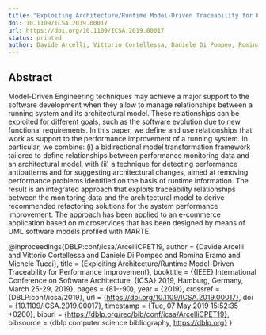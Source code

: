 ```yaml
--- 
title: "Exploiting Architecture/Runtime Model-Driven Traceability for Performance Improvement"
doi: 10.1109/ICSA.2019.00017 
url: https://doi.org/10.1109/ICSA.2019.00017
status: printed
author: Davide Arcelli, Vittorio Cortellessa, Daniele Di Pompeo, Romina Eramo, Michele Tucci
---
```

## Abstract 
Model-Driven Engineering techniques may achieve a major support to the software development when they allow to manage relationships between a running system and its architectural model. These relationships can be exploited for different goals, such as the software evolution due to new functional requirements. In this paper, we define and use relationships that work as support to the performance improvement of a running system. In particular, we combine: (i) a bidirectional model transformation framework tailored to define relationships between performance monitoring data and an architectural model, with (ii) a technique for detecting performance antipatterns and for suggesting architectural changes, aimed at removing performance problems identified on the basis of runtime information. The result is an integrated approach that exploits traceability relationships between the monitoring data and the architectural model to derive recommended refactoring solutions for the system performance improvement. The approach has been applied to an e-commerce application based on microservices that has been designed by means of UML software models profiled with MARTE.


@inproceedings{DBLP:conf/icsa/ArcelliCPET19,
  author    = {Davide Arcelli and
               Vittorio Cortellessa and
               Daniele Di Pompeo and
               Romina Eramo and
               Michele Tucci},
  title     = {Exploiting Architecture/Runtime Model-Driven Traceability for Performance
               Improvement},
  booktitle = {{IEEE} International Conference on Software Architecture, {ICSA} 2019,
               Hamburg, Germany, March 25-29, 2019},
  pages     = {81--90},
  year      = {2019},
  crossref  = {DBLP:conf/icsa/2019},
  url       = {https://doi.org/10.1109/ICSA.2019.00017},
  doi       = {10.1109/ICSA.2019.00017},
  timestamp = {Tue, 07 May 2019 15:52:35 +0200},
  biburl    = {https://dblp.org/rec/bib/conf/icsa/ArcelliCPET19},
  bibsource = {dblp computer science bibliography, https://dblp.org}
}
